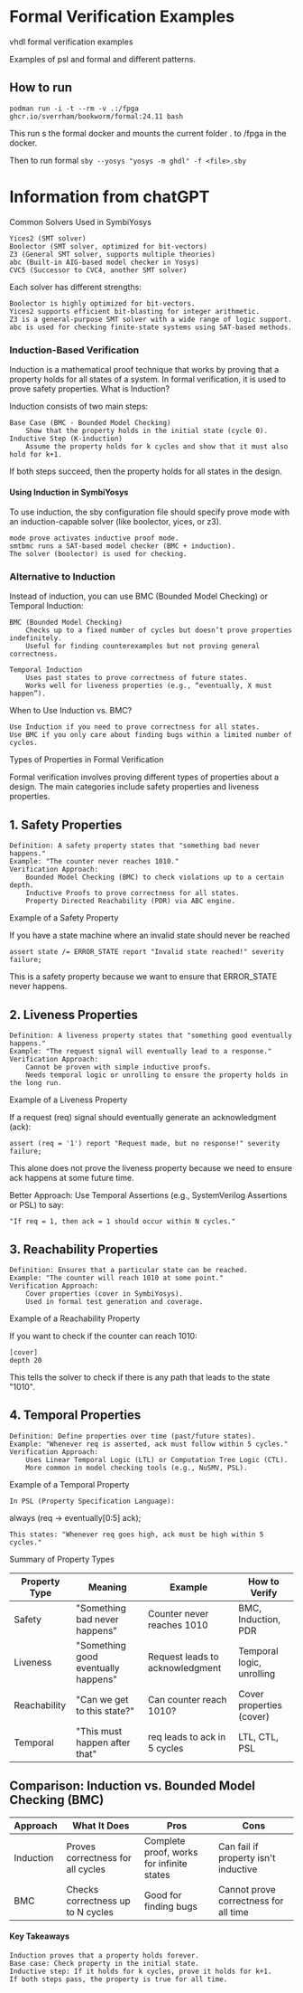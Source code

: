 # Formal Verification Examples

vhdl formal verification examples

Examples of psl and formal and different patterns.

## How to run

`podman run -i -t --rm -v .:/fpga ghcr.io/sverrham/bookworm/formal:24.11 bash`

This run s the formal docker and mounts the current folder . to /fpga in the docker.

Then to run formal
`sby --yosys "yosys -m ghdl" -f <file>.sby`


# Information from chatGPT

Common Solvers Used in SymbiYosys

    Yices2 (SMT solver)
    Boolector (SMT solver, optimized for bit-vectors)
    Z3 (General SMT solver, supports multiple theories)
    abc (Built-in AIG-based model checker in Yosys)
    CVC5 (Successor to CVC4, another SMT solver)

Each solver has different strengths:

    Boolector is highly optimized for bit-vectors.
    Yices2 supports efficient bit-blasting for integer arithmetic.
    Z3 is a general-purpose SMT solver with a wide range of logic support.
    abc is used for checking finite-state systems using SAT-based methods.

### Induction-Based Verification

Induction is a mathematical proof technique that works by proving that a property holds for all states of a system. In formal verification, it is used to prove safety properties.
What is Induction?

Induction consists of two main steps:

    Base Case (BMC - Bounded Model Checking)
        Show that the property holds in the initial state (cycle 0).
    Inductive Step (K-induction)
        Assume the property holds for k cycles and show that it must also hold for k+1.

If both steps succeed, then the property holds for all states in the design.

#### Using Induction in SymbiYosys

To use induction, the sby configuration file should specify prove mode with an induction-capable solver (like boolector, yices, or z3).

    mode prove activates inductive proof mode.
    smtbmc runs a SAT-based model checker (BMC + induction).
    The solver (boolector) is used for checking.

### Alternative to Induction

Instead of induction, you can use BMC (Bounded Model Checking) or Temporal Induction:

    BMC (Bounded Model Checking)
        Checks up to a fixed number of cycles but doesn’t prove properties indefinitely.
        Useful for finding counterexamples but not proving general correctness.

    Temporal Induction
        Uses past states to prove correctness of future states.
        Works well for liveness properties (e.g., “eventually, X must happen”).

When to Use Induction vs. BMC?

    Use Induction if you need to prove correctness for all states.
    Use BMC if you only care about finding bugs within a limited number of cycles.

Types of Properties in Formal Verification

Formal verification involves proving different types of properties about a design. The main categories include safety properties and liveness properties.

## 1. Safety Properties

    Definition: A safety property states that "something bad never happens."
    Example: "The counter never reaches 1010."
    Verification Approach:
        Bounded Model Checking (BMC) to check violations up to a certain depth.
        Inductive Proofs to prove correctness for all states.
        Property Directed Reachability (PDR) via ABC engine.

Example of a Safety Property

If you have a state machine where an invalid state should never be reached

`assert state /= ERROR_STATE report "Invalid state reached!" severity failure;`

This is a safety property because we want to ensure that ERROR_STATE never happens.

## 2. Liveness Properties

    Definition: A liveness property states that "something good eventually happens."
    Example: "The request signal will eventually lead to a response."
    Verification Approach:
        Cannot be proven with simple inductive proofs.
        Needs temporal logic or unrolling to ensure the property holds in the long run.

Example of a Liveness Property

If a request (req) signal should eventually generate an acknowledgment (ack):

`assert (req = '1') report "Request made, but no response!" severity failure;`

This alone does not prove the liveness property because we need to ensure ack happens at some future time.

Better Approach: Use Temporal Assertions (e.g., SystemVerilog Assertions or PSL) to say:

    "If req = 1, then ack = 1 should occur within N cycles."

## 3. Reachability Properties

    Definition: Ensures that a particular state can be reached.
    Example: "The counter will reach 1010 at some point."
    Verification Approach:
        Cover properties (cover in SymbiYosys).
        Used in formal test generation and coverage.

Example of a Reachability Property

If you want to check if the counter can reach 1010:
```
[cover]
depth 20
```

This tells the solver to check if there is any path that leads to the state "1010".

## 4. Temporal Properties

    Definition: Define properties over time (past/future states).
    Example: "Whenever req is asserted, ack must follow within 5 cycles."
    Verification Approach:
        Uses Linear Temporal Logic (LTL) or Computation Tree Logic (CTL).
        More common in model checking tools (e.g., NuSMV, PSL).

Example of a Temporal Property

    In PSL (Property Specification Language):

always (req -> eventually[0:5] ack);

    This states: "Whenever req goes high, ack must be high within 5 cycles."

Summary of Property Types

| Property Type | Meaning | Example |	How to Verify |
|-|-|-|-|
| Safety |	"Something bad never happens"|	Counter never reaches 1010|	BMC, Induction, PDR
| Liveness|	"Something good eventually happens"| Request leads to acknowledgment |Temporal logic, unrolling |
|Reachability|	"Can we get to this state?"|	Can counter reach 1010?|	Cover properties (cover)|
|Temporal|	"This must happen after that"|	req leads to ack in 5 cycles	|LTL, CTL, PSL|


## Comparison: Induction vs. Bounded Model Checking (BMC)
|Approach|	What It Does|	Pros|	Cons|
|-|-|-|-|
|Induction|	Proves correctness for all cycles|	Complete proof, works for infinite states|	Can fail if property isn't inductive|
|BMC|	Checks correctness up to N cycles|	Good for finding bugs|	Cannot prove correctness for all time|

#### Key Takeaways

    Induction proves that a property holds forever.
    Base case: Check property in the initial state.
    Inductive step: If it holds for k cycles, prove it holds for k+1.
    If both steps pass, the property is true for all time.

